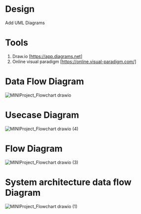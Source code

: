 
# Design
  Add UML Diagrams
  
 
 # Tools
 
 1) Draw.io [https://app.diagrams.net]
 2) Online visual paradigm [https://online.visual-paradigm.com/]
 
# Data Flow Diagram
![MINIProject_Flowchart drawio](https://user-images.githubusercontent.com/46382398/152671254-734e126d-2521-4556-a13d-e5c7b99e0b3b.png)

# Usecase Diagram
![MINIProject_Flowchart drawio (4)](https://user-images.githubusercontent.com/46382398/152671265-419db029-ecc2-487c-ad02-653fefb14290.png)

# Flow Diagram
![MINIProject_Flowchart drawio (3)](https://user-images.githubusercontent.com/46382398/152671285-8c28caa9-8f04-4bff-9a3e-84f3b70cbf4d.png)

# System architecture data flow Diagram

![MINIProject_Flowchart drawio (1)](https://user-images.githubusercontent.com/46382398/152671306-60ecbd85-f0a3-4b09-9890-cccad2d3ddc5.png)
